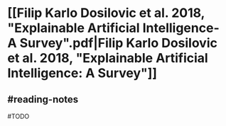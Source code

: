 # [[Filip Karlo Dosilovic et al. 2018, "Explainable Artificial Intelligence- A Survey".pdf|Filip Karlo Dosilovic et al. 2018, "Explainable Artificial Intelligence: A Survey"]]
## #reading-notes 
#TODO